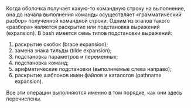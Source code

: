 Когда оболочка получает какую-то командную строку на выполнение, она до начала выполнения команды осуществляет «грамматический разбор» полученной командной строки. Одним из этапов такого «разбора» является раскрытие или подстановка выражений (expansion). В bash имеется семь типов подстановки выражений:


1. раскрытие скобок (brace expansion);
2. замена знака тильды (tilde expansion);
3. подстановка параметров и переменных;
4. подстановка команд;
5. арифметические подстановки (выполняемые слева направо);
6. раскрытие шаблонов имен файлов и каталогов (pathname expansion).


Все эти операции выполняются именно в том порядке, как они здесь перечислены.

